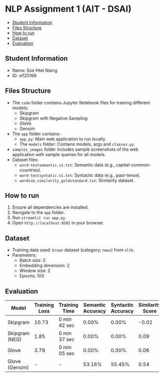 
# NLP Assignment 1 (AIT - DSAI)

- [Student Information](#student-information)
- [Files Structure](#files-structure)
- [How to run](#how-to-run)
- [Dataset](#dataset)
- [Evaluation](#evaluation)

## Student Information
 - Name: Soe Htet Naing
 - ID: st125166

## Files Structure
 - The `code` folder contains Jupyter Notebook files for training different models:
   - Skipgram
   - Skipgram with Negative Sampling
   - GloVe
   - Gensim
 - The `app` folder contains:
   - `app.py`: Main web application to run locally.
   - The `models` folder: Contains models, args and `classes.py`.
 - `samples_images` folder includes sample screenshots of the web application with sample queries for all models.
 - Dataset files:
   - `word-testsemantic.v1.txt`: Semantic data (e.g., capital-common-countries).
   - `word-testsyntatic.v1.txt`: Syntactic data (e.g., past-tense).
   - `wordsim_similarity_goldstandard.txt`: Similarity dataset.

## How to run
1. Ensure all dependencies are installed.
2. Navigate to the `app` folder.
3. Run `streamlit run app.py`.
4. Open `http://localhost:8502` in your browser.

## Dataset
- Training data used: `brown` dataset (category: `news`) from `nltk`.
- Parameters:
  - Batch size: 2
  - Embedding dimension: 2
  - Window size: 2
  - Epochs: 100

## Evaluation

| Model             | Training Loss | Training Time   | Semantic Accuracy | Syntactic Accuracy | Similarity Score |
|-------------------|---------------|-----------------|--------------------|---------------------|------------------|
| Skipgram          | 10.73         | 0 min 42 sec    | 0.00%             | 0.00%              | -0.02            |
| Skipgram (NEG)    | 1.85          | 0 min 37 sec    | 0.00%             | 0.00%              | 0.09             |
| Glove             | 3.79          | 0 min 05 sec    | 0.00%             | 0.00%              | 0.06             |
| Glove (Gensim)    | -             | -               | 53.16%            | 55.45%             | 0.54             |

